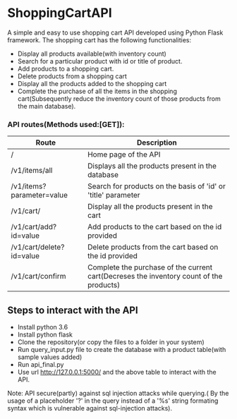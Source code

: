 # ShoppingCartAPI
A simple and easy to use shopping cart API developed using Python Flask framework.
The shopping cart has the following functionalities:
  - Display all products available(with inventory count)
  - Search for a particular product with id or title of product.
  - Add products to a shopping cart.
  - Delete products from a shopping cart
  - Display all the products added to the shopping cart
  - Complete the purchase of all the items in the shopping cart(Subsequently reduce the inventory count of those products from the main database).
  

### API routes(Methods used:[GET]):

|Route|Description|
|------|------|
|/| Home page of the API|
|/v1/items/all|Displays all the products present in the database|
|/v1/items?parameter=value|Search for products on the basis of 'id' or 'title' parameter|
|/v1/cart/|Display all the products present in the cart||
/v1/cart/add?id=value|Add products to the cart based on the id provided|
|/v1/cart/delete?id=value|Delete products from the cart based on the id provided|
|/v1/cart/confirm|Complete the purchase of the current cart(Decreses the inventory count of the products)|
  
## Steps to interact with the API
  - Install python 3.6
  - Install python flask 
  - Clone the repository(or copy the files to a folder in your system)
  - Run query_input.py file to create the database with a product table(with sample values added)
  - Run api_final.py
  - Use url http://127.0.0.1:5000/ and the above table to interact with the API.
  
Note: API secure(partly) against sql injection attacks while querying.( By the usage of a placeholder '?' in the query instead of a '%s' string formating syntax which is vulnerable against sql-injection attacks).
